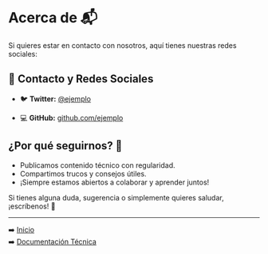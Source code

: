# Acerca de 📬

Si quieres estar en contacto con nosotros, aquí tienes nuestras redes sociales:

## 📡 Contacto y Redes Sociales

<!-- - 📧 **Email:** contacto@ejemplo.com -->
- 🐦 **Twitter:** [@ejemplo](https://twitter.com/octoflex_es)
<!-- - 💼 **LinkedIn:** [linkedin.com/in/ejemplo](https://linkedin.com/in/ejemplo) -->
- 💻 **GitHub:** [github.com/ejemplo](https://github.com/ejemplo)

## ¿Por qué seguirnos? 🎯

- Publicamos contenido técnico con regularidad.
- Compartimos trucos y consejos útiles.
- ¡Siempre estamos abiertos a colaborar y aprender juntos!

Si tienes alguna duda, sugerencia o simplemente quieres saludar, ¡escríbenos! 🚀

---

➡️ [Inicio](inicio.md)  
➡️ [Documentación Técnica](documentacion_tecnica.md)

